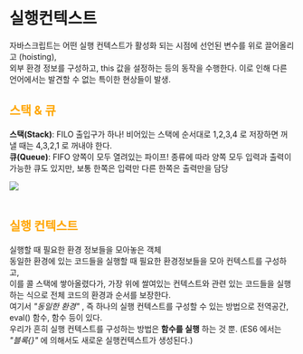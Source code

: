 # 실행컨텍스트

자바스크립트는 어떤 실행 컨텍스트가 활성화 되는 시점에 선언된 변수를 위로 끌어올리고 (hoisting),  
외부 환경 정보를 구성하고, this 값을 설정하는 등의 동작을 수행한다. 이로 인해 다른 언어에서는 발견할 수 없는 특이한 현상들이 발생.

## <span style="color: orange">스택 & 큐</span>

**스택(Stack)**: FILO 출입구가 하나! 비어있는 스택에 순서대로 1,2,3,4 로 저장하면 꺼낼 때는 4,3,2,1 로 꺼내야 한다.  
**큐(Queue)**: FIFO 양쪽이 모두 열려있는 파이프! 종류에 따라 양쪽 모두 입력과 출력이 가능한 큐도 있지만, 보통 한쪽은 입력만 다른 한쪽은 출력만을 담당

<img src="https://media.vlpt.us/images/jabggujb9/post/5ffb24dc-c8c2-4aac-b579-627574a12d7f/image.png" />

<br>
<br>

## <span style="color: orange">실행 컨텍스트</span>

실행할 때 필요한 환경 정보들을 모아놓은 객체  
동일한 환경에 있는 코드들을 실행할 때 필요한 환경정보들을 모아 컨텍스트를 구성하고,  
이를 콜 스택에 쌓아올렸다가, 가장 위에 쌀여있는 컨텍스트와 관련 있는 코드들을 실행하는 식으로 전체 코드의 환경과 순서를 보장한다.  
여기서 _"동일한 환경"_ , 즉 하나의 실행 컨텍스트를 구성할 수 있는 방법으로 전역공간, eval() 함수, 함수 등이 있다.  
우리가 흔히 실행 컨텍스트를 구성하는 방법은 **함수를 실행** 하는 것 뿐. (ES6 에서는 _"블록{}"_ 에 의해서도 새로운 실행컨텍스트가 생성된다.)

